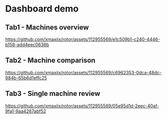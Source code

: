 # Dashboard demo 


## Tab1 - Machines overview

https://github.com/xmaxiix/rotor/assets/112955569/e1c509b1-c240-4446-b158-add4eec0636b

## Tab2 - Machine comparison

https://github.com/xmaxiix/rotor/assets/112955569/c6962353-0dca-48dc-984b-65b6d1effc25

## Tab3 - Single machine review

https://github.com/xmaxiix/rotor/assets/112955569/05e95d1d-2eec-40af-9fa1-9aa4267abf52
